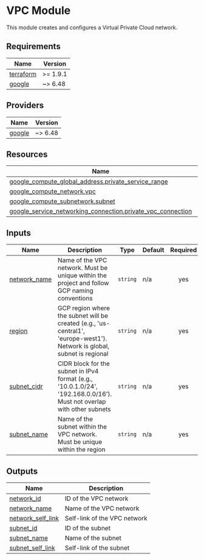<!-- BEGIN_TF_DOCS -->
# VPC Module

This module creates and configures a Virtual Private Cloud network.

## Requirements

| Name | Version |
|------|---------|
| <a name="requirement_terraform"></a> [terraform](#requirement\_terraform) | >= 1.9.1 |
| <a name="requirement_google"></a> [google](#requirement\_google) | ~> 6.48 |

## Providers

| Name | Version |
|------|---------|
| <a name="provider_google"></a> [google](#provider\_google) | ~> 6.48 |

## Resources

| Name | Type |
|------|------|
| [google_compute_global_address.private_service_range](https://registry.terraform.io/providers/hashicorp/google/latest/docs/resources/compute_global_address) | resource |
| [google_compute_network.vpc](https://registry.terraform.io/providers/hashicorp/google/latest/docs/resources/compute_network) | resource |
| [google_compute_subnetwork.subnet](https://registry.terraform.io/providers/hashicorp/google/latest/docs/resources/compute_subnetwork) | resource |
| [google_service_networking_connection.private_vpc_connection](https://registry.terraform.io/providers/hashicorp/google/latest/docs/resources/service_networking_connection) | resource |

## Inputs

| Name | Description | Type | Default | Required |
|------|-------------|------|---------|:--------:|
| <a name="input_network_name"></a> [network\_name](#input\_network\_name) | Name of the VPC network. Must be unique within the project and follow GCP naming conventions | `string` | n/a | yes |
| <a name="input_region"></a> [region](#input\_region) | GCP region where the subnet will be created (e.g., 'us-central1', 'europe-west1'). Network is global, subnet is regional | `string` | n/a | yes |
| <a name="input_subnet_cidr"></a> [subnet\_cidr](#input\_subnet\_cidr) | CIDR block for the subnet in IPv4 format (e.g., '10.0.1.0/24', '192.168.0.0/16'). Must not overlap with other subnets | `string` | n/a | yes |
| <a name="input_subnet_name"></a> [subnet\_name](#input\_subnet\_name) | Name of the subnet within the VPC network. Must be unique within the region | `string` | n/a | yes |

## Outputs

| Name | Description |
|------|-------------|
| <a name="output_network_id"></a> [network\_id](#output\_network\_id) | ID of the VPC network |
| <a name="output_network_name"></a> [network\_name](#output\_network\_name) | Name of the VPC network |
| <a name="output_network_self_link"></a> [network\_self\_link](#output\_network\_self\_link) | Self-link of the VPC network |
| <a name="output_subnet_id"></a> [subnet\_id](#output\_subnet\_id) | ID of the subnet |
| <a name="output_subnet_name"></a> [subnet\_name](#output\_subnet\_name) | Name of the subnet |
| <a name="output_subnet_self_link"></a> [subnet\_self\_link](#output\_subnet\_self\_link) | Self-link of the subnet |
<!-- END_TF_DOCS -->